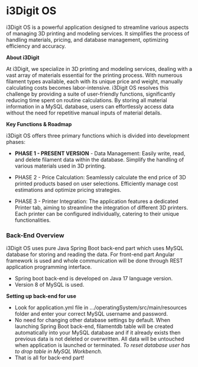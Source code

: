 # i3Digit OS

i3Digit OS is a powerful application designed to streamline various aspects of managing 3D printing and modeling services. It simplifies the process of handling materials, pricing, and database management, optimizing efficiency and accuracy.

**About i3Digit**

At i3Digit, we specialize in 3D printing and modeling services, dealing with a vast array of materials essential for the printing process. With numerous filament types available, each with its unique price and weight, manually calculating costs becomes labor-intensive. i3Digit OS resolves this challenge by providing a suite of user-friendly functions, significantly reducing time spent on routine calculations. By storing all material information in a MySQL database, users can effortlessly access data without the need for repetitive manual inputs of material details.

**Key Functions & Roadmap**

i3Digit OS offers three primary functions which is divided into development phases:

- **PHASE 1 - PRESENT VERSION** - Data Management: Easily write, read, and delete filament data within the database. Simplify the handling of various materials used in 3D printing.

- PHASE 2 - Price Calculation: Seamlessly calculate the end price of 3D printed products based on user selections. Efficiently manage cost estimations and optimize pricing strategies.

- PHASE 3 - Printer Integration: The application features a dedicated Printer tab, aiming to streamline the integration of different 3D printers. Each printer can be configured individually, catering to their unique functionalities.

### Back-End Overview

i3Digit OS uses pure Java Spring Boot back-end part which uses MySQL database for storing and reading the data. For front-end part Angular framework is used and whole communication will be done through REST application programming interface.

- Spring boot back-end is developed on Java 17 language version.
- Version 8 of MySQL is used.

**Setting up back-end for use**

- Look for application.yml file in .../operatingSystem/src/main/resources folder and enter your correct MySQL username and password. 
- No need for changing other database settings by default. When launching Spring Boot back-end, filamentdb table will be created automatically into your MySQL database and if it already exists then previous data is not deleted or overwritten. All data will be untouched when application is launched or terminated. *To reset database user has to drop table in MySQL Workbench.*
- That is all for back-end part!
